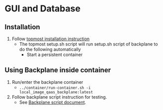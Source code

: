 GUI and Database
================

Installation
-------------------------
1. Follow [topmost installation instruction](../README.md)
   - The topmost setup.sh script will run setup.sh script of backplane to do the following automatically
     - Start a persistent container

Using Backplane inside container
--------------------------------
1. Run/enter the backplane container
   - `../container/run-container.sh -i local_image_qaas_backplane:latest `
2. Follow backplane script instruction for testing.
   - See [Backplane script document](../doc/HOWTO_BACKPLANE.md).
